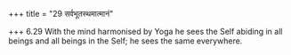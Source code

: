 +++
title = "29 सर्वभूतस्थमात्मानं"

+++
6.29 With the mind harmonised by Yoga he sees the Self abiding in all
beings and all beings in the Self; he sees the same everywhere.

